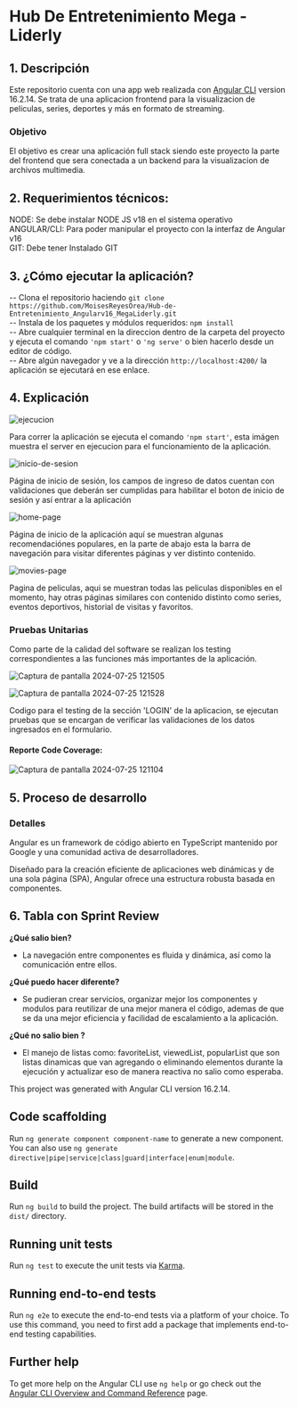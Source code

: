 # Hub De Entretenimiento Mega - Liderly

## 1. Descripción
Este repositorio cuenta con una app web realizada con [Angular CLI](https://github.com/angular/angular-cli) version 16.2.14. Se trata de una aplicacion frontend para la visualizacion de peliculas, series, deportes y más en formato de streaming.

### Objetivo
El objetivo es crear una aplicación full stack siendo este proyecto la parte del frontend que sera conectada a un backend para la visualizacion de archivos multimedia.

## 2. Requerimientos técnicos:
NODE: Se debe instalar NODE JS v18 en el sistema operativo  
ANGULAR/CLI: Para poder manipular el proyecto con la interfaz de Angular v16  
GIT: Debe tener Instalado GIT  

## 3. ¿Cómo ejecutar la aplicación?

-- Clona el repositorio haciendo ```git clone https://github.com/MoisesReyesOrea/Hub-de-Entretenimiento_Angularv16_MegaLiderly.git```  
-- Instala de los paquetes y módulos requeridos: ```npm install```  
-- Abre cualquier terminal en la direccion dentro de la carpeta del proyecto y ejecuta el comando ```'npm start'``` o ```'ng serve'``` o bien hacerlo desde un editor de código.  
-- Abre algún navegador y ve a la dirección `http://localhost:4200/` la aplicación se ejecutará en ese enlace.  

## 4. Explicación
![ejecucion](https://github.com/user-attachments/assets/1fb79272-7f6f-4588-aa74-1d883f188433)

Para correr la aplicación se ejecuta el comando ```'npm start'```, esta imágen muestra el server en ejecucion para el funcionamiento de la aplicación.


![inicio-de-sesion](https://github.com/user-attachments/assets/e65a4703-e9eb-452d-bf50-f32066e4c494)

Página de inicio de sesión, los campos de ingreso de datos cuentan con validaciones que deberán ser cumplidas para habilitar el boton de inicio de sesión y así entrar a la aplicación

![home-page](https://github.com/user-attachments/assets/c8a196d0-9597-41f1-9645-adbf2dda6d89)

Página de inicio de la aplicación aquí se muestran algunas recomendaciónes populares, en la parte de abajo esta la barra de navegación para visitar diferentes páginas y ver distinto contenido.

![movies-page](https://github.com/user-attachments/assets/4e367769-3835-4c39-b5fc-46e22e32f06c)

Pagina de peliculas, aqui se muestran todas las peliculas disponibles en el momento, hay otras páginas similares con contenido distinto como series, eventos deportivos, historial de visitas y favoritos.

### Pruebas Unitarias
Como parte de la calidad del software se realizan los testing correspondientes a las funciones más importantes de la aplicación.

![Captura de pantalla 2024-07-25 121505](https://github.com/user-attachments/assets/a8fb64fe-e779-41d2-8b2c-128181423999)

![Captura de pantalla 2024-07-25 121528](https://github.com/user-attachments/assets/e3158d34-f226-47bc-99bd-71f768c7bd8f)

Codigo para el testing de la sección 'LOGIN' de la aplicacion, se ejecutan pruebas que se encargan de verificar las validaciones de los datos ingresados en el formulario. 

#### Reporte Code Coverage:
![Captura de pantalla 2024-07-25 121104](https://github.com/user-attachments/assets/762c4499-7c74-4fb0-88b9-10e49c4915ae)

## 5. Proceso de desarrollo

### Detalles
Angular es un framework de código abierto en TypeScript mantenido por Google y una comunidad activa de desarrolladores.

Diseñado para la creación eficiente de aplicaciones web dinámicas y de una sola página (SPA), Angular ofrece una estructura robusta basada en componentes.



## 6. Tabla con Sprint Review
**¿Qué salio bien?**  
- La navegación entre componentes es fluida y dinámica, así como la comunicación entre ellos.

**¿Qué puedo hacer diferente?**
- Se pudieran crear servicios, organizar mejor los componentes y modulos para reutilizar de una mejor manera el código, ademas de que se da una mejor eficiencia y facilidad de escalamiento a la aplicación.  

**¿Qué no salio bien ?**  
- El manejo de listas como: favoriteList, viewedList, popularList que son listas dinamicas que van agregando o eliminando elementos durante la ejecución y actualizar eso de manera reactiva no salio como esperaba.





This project was generated with Angular CLI version 16.2.14.



## Code scaffolding

Run `ng generate component component-name` to generate a new component. You can also use `ng generate directive|pipe|service|class|guard|interface|enum|module`.

## Build

Run `ng build` to build the project. The build artifacts will be stored in the `dist/` directory.

## Running unit tests

Run `ng test` to execute the unit tests via [Karma](https://karma-runner.github.io).

## Running end-to-end tests

Run `ng e2e` to execute the end-to-end tests via a platform of your choice. To use this command, you need to first add a package that implements end-to-end testing capabilities.

## Further help

To get more help on the Angular CLI use `ng help` or go check out the [Angular CLI Overview and Command Reference](https://angular.io/cli) page.
